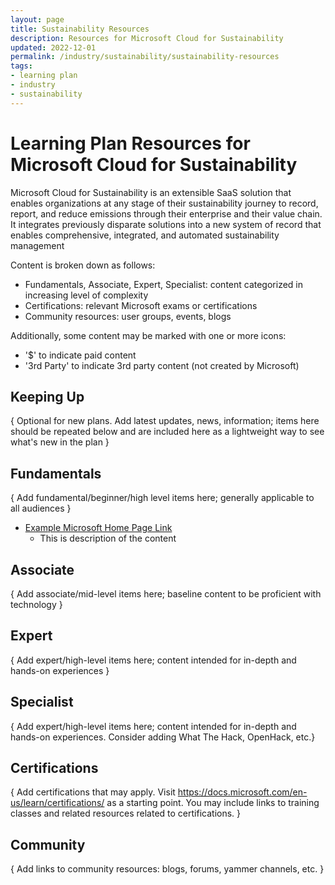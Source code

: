 ```yaml
---
layout: page
title: Sustainability Resources
description: Resources for Microsoft Cloud for Sustainability
updated: 2022-12-01
permalink: /industry/sustainability/sustainability-resources
tags:
- learning plan
- industry
- sustainability
---
```


# Learning Plan Resources for Microsoft Cloud for Sustainability

Microsoft Cloud for Sustainability is an extensible SaaS solution that enables organizations at any stage of their sustainability journey to record, report, and reduce emissions through their enterprise and their value chain. It integrates previously disparate solutions into a new system of record that enables comprehensive, integrated, and automated sustainability management

Content is broken down as follows:
* Fundamentals, Associate, Expert, Specialist: content categorized in increasing level of complexity
* Certifications: relevant Microsoft exams or certifications
* Community resources: user groups, events, blogs

Additionally, some content may be marked with one or more icons:
* '$' to indicate paid content
* '3rd Party' to indicate 3rd party content (not created by Microsoft)

## Keeping Up

{ Optional for new plans. Add latest updates, news, information; items here should be repeated below and are included here as a lightweight way to see what's new in the plan }

## Fundamentals

{ Add fundamental/beginner/high level items here; generally applicable to all audiences }

* [Example Microsoft Home Page Link](https://www.microsoft.com)
    * This is description of the content

## Associate

{ Add associate/mid-level items here; baseline content to be proficient with technology }


## Expert

{ Add expert/high-level items here; content intended for in-depth and hands-on experiences }


## Specialist

{ Add expert/high-level items here; content intended for in-depth and hands-on experiences.  Consider adding What The Hack, OpenHack, etc.}


## Certifications

{ Add certifications that may apply. Visit https://docs.microsoft.com/en-us/learn/certifications/ as a starting point.  You may include links to training classes and related resources related to certifications.  }


## Community

{ Add links to community resources: blogs, forums, yammer channels, etc. }

